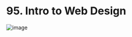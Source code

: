 # 95. Intro to Web Design
![image](https://user-images.githubusercontent.com/98670879/214754687-6102ff07-f7ff-4f23-8539-08307a786f72.png)
